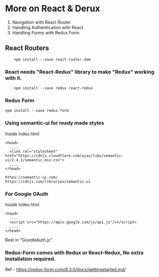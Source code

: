 # More on React & Derux

1. Navigation with React Router
2. Handling Authentication with React
3. Handling Forms with Redux Form

## React Routers

        npm install --save react-router-dom

### React needs "React-Redux" library to make "Redux" working with it.

        npm install --save redux react-redux

### Redux Form

    npm install --save redux-form

### Using semantic-ui for ready made styles

Inside index.html

    <head>
      ....
      <link rel="stylesheet" href="https://cdnjs.cloudflare.com/ajax/libs/semantic-ui/2.4.1/semantic.min.css">
      ....
    </head>

    https://semantic-ui.com/
    https://cdnjs.com/libraries/semantic-ui

### For Google OAuth

Inside index.html

    <head>
      ....
      <script src="https://apis.google.com/js/api.js"/></script>
      ....
    </head>

Rest in "GoodleAuth.js"

### Redux-Form comes with Redux or React-Redux, No extra installation required.

Ref - https://redux-form.com/8.3.0/docs/gettingstarted.md/
